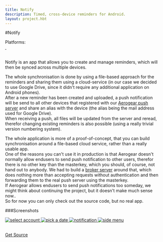 ```yaml
---
title: Notify
description: Timed, cross-device reminders for Android.
layout: project.hbt
---
```


#Notify
<div id="platforms">Platforms:  <i class="fa fa-android fa-lg"></i></div>
<div id="cover">
    <a href="/images/projects/screens/notify/header/notify_main.png" title="Main activity">
        <img data-interchange="[/images/projects/screens/notify/header/notify_main_small.png, (default)], [/images/projects/screens/notify/header/notify_main_large.png, (large)]"/>
    </a>
    <a href="/images/projects/screens/notify/header/notify_edit.png" title="Editing a notification">
        <img data-interchange="[/images/projects/screens/notify/header/notify_edit_small.png, (default)], [/images/projects/screens/notify/header/notify_edit_large.png, (large)]"/>
    </a>
</div>  

<br/>

Notify is an app that allows you to create and manage reminders, which will then be synced across multiple devices.  

The whole synchronisation is done by using a file-based approach for the reminders and sharing them using a cloud-service (in our case we decided to use Google Drive, since it didn't require any
additional application on Android phones).  
After a new reminder has been created and uploaded, a push notification will be send to all other devices that registered with our [Aerogear push server](http://aerogear.org/push/) and share an
alias with the device (the alias being the mail address used for Google Drive).  
When receiving a push, all files will be updated from the server and reread, therefor changing existing reminders is also possible (using a really trivial version numbering system).  

The whole application is more of a proof-of-concept, that you can build synchronisation around a file-based cloud service, rather than a really usable app.  
One of the reasons you can't use it in production is that Aerogear doesn't normally allow endusers to send push notification to other users,
therefor there is no other key than the masterkey, which you should, of course, not hand out to anybody.
We had to build a [broker server](https://bitbucket.org/FlorianSchrofner/notify-broker) around that, which does nothing more than
accepting requests without authentication and then forwarding them to the real push server using the masterkey.  
If Aerogear allows endusers to send push notifications too someday, we might think about continuing the project, but it doesn't make much sense now..  
So for now you can only check out the source code, but no real app.

###Screenshots
<div id="screens">
    <a href="/images/projects/screens/notify/gallery/notify_account_selection.png" title="Selecting the Google account to sync with">
        <img src="/images/projects/screens/notify/gallery/notify_account_selection_thumb.png" alt="select account"/>
    </a>
    <a href="/images/projects/screens/notify/gallery/notify_date_picker.png" title="Picking a date">
        <img src="/images/projects/screens/notify/gallery/notify_date_picker_thumb.png" alt="pick a date"/>
    </a>
    <a href="/images/projects/screens/notify/gallery/notify_notification.png" title="Notification">
        <img src="/images/projects/screens/notify/gallery/notify_notification_thumb.png" alt="notification"/>
    </a>
    <a href="/images/projects/screens/notify/gallery/notify_side_menu.png" title="Using the side menu">
        <img src="/images/projects/screens/notify/gallery/notify_side_menu_thumb.png" alt="side menu"/>
    </a>
</div>  

<br/>

<a href="https://bitbucket.org/fschrofner/notify" class="warning hollow button">Get Source</a>

